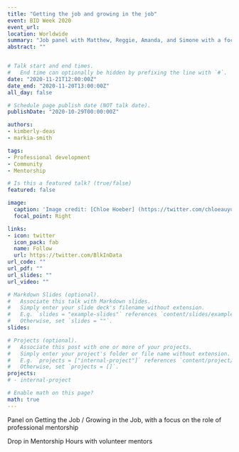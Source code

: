 ```yaml
---
title: "Getting the job and growing in the job"
event: BID Week 2020
event_url: 
location: Worldwide
summary: "Job panel with Matthew, Reggie, Amanda, and Simone with a focus on the role of professional mentorship"
abstract: "" 


# Talk start and end times.
#   End time can optionally be hidden by prefixing the line with `#`.
date: "2020-11-21T12:00:00Z"
date_end: "2020-11-20T13:00:00Z"
all_day: false

# Schedule page publish date (NOT talk date).
publishDate: "2020-10-29T00:00:00Z"

authors:
- kimberly-deas
- markia-smith

tags: 
- Professional development
- Community 
- Mentorship

# Is this a featured talk? (true/false)
featured: false

image:
  caption: 'Image credit: [Chloe Hoeber] (https://twitter.com/chloeauyun)'
  focal_point: Right

links:
- icon: twitter
  icon_pack: fab
  name: Follow
  url: https://twitter.com/BlkInData 
url_code: ""
url_pdf: ""
url_slides: ""
url_video: ""

# Markdown Slides (optional).
#   Associate this talk with Markdown slides.
#   Simply enter your slide deck's filename without extension.
#   E.g. `slides = "example-slides"` references `content/slides/example-slides.md`.
#   Otherwise, set `slides = ""`.
slides: 

# Projects (optional).
#   Associate this post with one or more of your projects.
#   Simply enter your project's folder or file name without extension.
#   E.g. `projects = ["internal-project"]` references `content/project/deep-learning/index.md`.
#   Otherwise, set `projects = []`.
projects:
# - internal-project

# Enable math on this page?
math: true
---
```

Panel on Getting the Job / Growing in the Job, with a focus on the role of professional mentorship

Drop in Mentorship Hours with volunteer mentors

